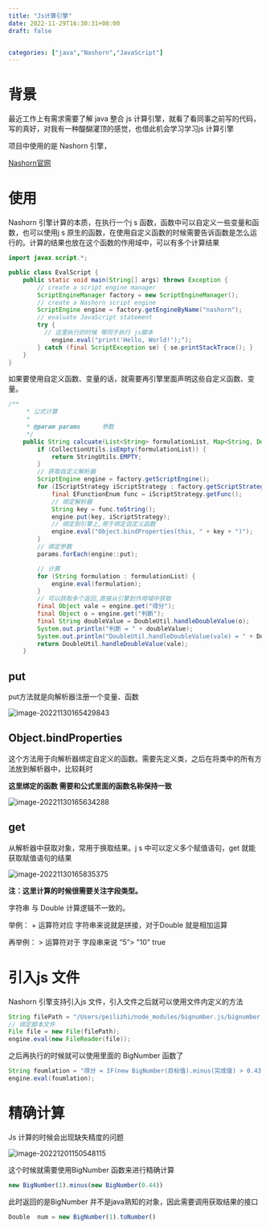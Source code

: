 ```yaml
---
title: "Js计算引擎"
date: 2022-11-29T16:30:31+08:00
draft: false


categories: ["java","Nashorn","JavaScript"]
---
```


# 背景

最近工作上有需求需要了解 java 整合 js 计算引擎，就看了看同事之前写的代码，写的真好，对我有一种醍醐灌顶的感觉，也借此机会学习学习js 计算引擎

项目中使用的是 Nashorn 引擎，

[Nashorn官网](https://docs.oracle.com/javase/10/nashorn/introduction.htm#JSNUG136)



# 使用

Nashorn 引擎计算的本质，在执行一个j s 函数，函数中可以自定义一些变量和函数，也可以使用j s 原生的函数，在使用自定义函数的时候需要告诉函数是怎么运行的。计算的结果也放在这个函数的作用域中，可以有多个计算结果

```java
import javax.script.*;

public class EvalScript {
    public static void main(String[] args) throws Exception {
        // create a script engine manager
        ScriptEngineManager factory = new ScriptEngineManager();
        // create a Nashorn script engine
        ScriptEngine engine = factory.getEngineByName("nashorn");
        // evaluate JavaScript statement
        try {
          // 这里执行的时候 等同于执行 js脚本 
            engine.eval("print('Hello, World!');");
        } catch (final ScriptException se) { se.printStackTrace(); }
    }
}
```

 如果要使用自定义函数、变量的话，就需要再引擎里面声明这些自定义函数、变量。

```java
/**
     * 公式计算
     *
     * @param params      参数
     */
    public String calcuate(List<String> formulationList, Map<String, Double> params) throws Exception {
        if (CollectionUtils.isEmpty(formulationList)) {
            return StringUtils.EMPTY;
        }
        // 获取自定义解析器
        ScriptEngine engine = factory.getScriptEngine();
        for (IScriptStrategy iScriptStrategy : factory.getScriptStrategyList()) {
            final EFunctionEnum func = iScriptStrategy.getFunc();
            // 绑定解析器
            String key = func.toString();
            engine.put(key, iScriptStrategy);
            // 绑定到引擎上,用于绑定自定义函数
            engine.eval("Object.bindProperties(this, " + key + ")");
        }
        // 绑定参数
        params.forEach(engine::put);

        // 计算
        for (String formulation : formulationList) {
            engine.eval(formulation);
        }
        // 可以获取多个返回,直接从引擎到作用域中获取
        final Object vale = engine.get("得分");
        final Object o = engine.get("判断");
        final String doubleValue = DoubleUtil.handleDoubleValue(o);
        System.out.println("判断 = " + doubleValue);
        System.out.println("DoubleUtil.handleDoubleValue(vale) = " + DoubleUtil.handleDoubleValue(vale));
        return DoubleUtil.handleDoubleValue(vale);
    }
```

## put

put方法就是向解析器注册一个变量、函数

![image-20221130165429843](https://gcore.jsdelivr.net/gh/Footman56/imageBeds/202211301654377.png)

## Object.bindProperties

这个方法用于向解析器绑定自定义的函数。需要先定义类，之后在将类中的所有方法放到解析器中，比较耗时

**这里绑定的函数 需要和公式里面的函数名称保持一致**

![image-20221130165634288](https://gcore.jsdelivr.net/gh/Footman56/imageBeds/202211301656324.png)

## get

从解析器中获取对象，常用于换取结果。j s 中可以定义多个赋值语句，get 就能获取赋值语句的结果

![image-20221130165835375](https://gcore.jsdelivr.net/gh/Footman56/imageBeds/202211301658416.png)



**注：这里计算的时候很需要关注字段类型。**

字符串 与 Double 计算逻辑不一致的。

举例： + 运算符对应 字符串来说就是拼接，对于Double 就是相加运算

再举例： > 运算符对于 字段串来说 “5”> "10" true



# 引入js 文件

Nashorn 引擎支持引入js 文件，引入文件之后就可以使用文件内定义的方法 

```java
String filePath = "/Users/peilizhi/node_modules/bignumber.js/bignumber.js";
// 绑定脚本文件
File file = new File(filePath);
engine.eval(new FileReader(file));
```

 之后再执行的时候就可以使用里面的 BigNumber 函数了

```java
String foumlation = "得分 = IF(new BigNumber(目标值).minus(完成值) > 0.4390,100,200) + 挑战值 * 实际值 / 数量" ;
engine.eval(foumlation);
```

# 精确计算

Js 计算的时候会出现缺失精度的问题

![image-20221201150548115](https://gcore.jsdelivr.net/gh/Footman56/imageBeds/202212011505674.png)

这个时候就需要使用BigNumber 函数来进行精确计算

```js
new BigNumber(1).minus(new BigNumber(0.44))
```

此时返回的是BigNumber 并不是java熟知的对象，因此需要调用获取结果的接口

```js
Double  num = new BigNumber(1).toNumber()
```

 